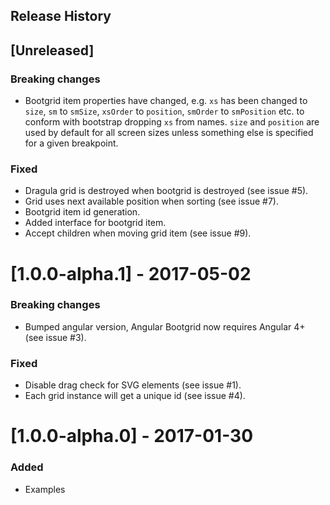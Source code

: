 Release History
---------------
## [Unreleased]

### Breaking changes
- Bootgrid item properties have changed, e.g. `xs` has been changed to `size`, `sm` to `smSize`, `xsOrder` to `position`, `smOrder` to `smPosition` etc. to conform with bootstrap dropping `xs` from names. `size` and `position` are used by default for all screen sizes unless something else is specified for a given breakpoint. 

### Fixed
- Dragula grid is destroyed when bootgrid is destroyed (see issue #5).
- Grid uses next available position when sorting (see issue #7).
- Bootgrid item id generation.
- Added interface for bootgrid item.
- Accept children when moving grid item (see issue #9).


# [1.0.0-alpha.1] - 2017-05-02

### Breaking changes
- Bumped angular version, Angular Bootgrid now requires Angular 4+ (see issue #3).

### Fixed
- Disable drag check for SVG elements (see issue #1).
- Each grid instance will get a unique id (see issue #4).

# [1.0.0-alpha.0] - 2017-01-30

### Added
- Examples

